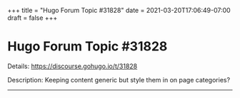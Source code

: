 +++
title = "Hugo Forum Topic #31828"
date = 2021-03-20T17:06:49-07:00
draft = false
+++
# Hugo Forum Topic #31828

Details: <https://discourse.gohugo.io/t/31828>

Description: Keeping content generic but style them in on page categories?

---

